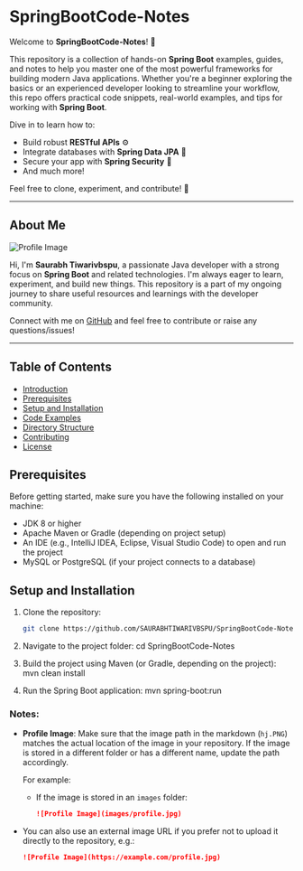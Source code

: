 # SpringBootCode-Notes

Welcome to **SpringBootCode-Notes**! 🎉

This repository is a collection of hands-on **Spring Boot** examples, guides, and notes to help you master one of the most powerful frameworks for building modern Java applications. Whether you're a beginner exploring the basics or an experienced developer looking to streamline your workflow, this repo offers practical code snippets, real-world examples, and tips for working with **Spring Boot**. 

Dive in to learn how to:
- Build robust **RESTful APIs** ⚙️
- Integrate databases with **Spring Data JPA** 💾
- Secure your app with **Spring Security** 🔐
- And much more!

Feel free to clone, experiment, and contribute! 🚀

---

## About Me

![Profile Image](assets/profile.jpg)  <!-- Make sure this path is correct -->

Hi, I'm **Saurabh Tiwarivbspu**, a passionate Java developer with a strong focus on **Spring Boot** and related technologies. I'm always eager to learn, experiment, and build new things. This repository is a part of my ongoing journey to share useful resources and learnings with the developer community.

Connect with me on [GitHub](https://github.com/SAURABHTIWARIVBSPU) and feel free to contribute or raise any questions/issues!

---

## Table of Contents
- [Introduction](#introduction)
- [Prerequisites](#prerequisites)
- [Setup and Installation](#setup-and-installation)
- [Code Examples](#code-examples)
- [Directory Structure](#directory-structure)
- [Contributing](#contributing)
- [License](#license)

## Prerequisites
Before getting started, make sure you have the following installed on your machine:

- JDK 8 or higher
- Apache Maven or Gradle (depending on project setup)
- An IDE (e.g., IntelliJ IDEA, Eclipse, Visual Studio Code) to open and run the project
- MySQL or PostgreSQL (if your project connects to a database)

## Setup and Installation
1. Clone the repository:
   ```bash
   git clone https://github.com/SAURABHTIWARIVBSPU/SpringBootCode-Notes.git
2. Navigate to the project folder:
cd SpringBootCode-Notes

3. Build the project using Maven (or Gradle, depending on the project):
   mvn clean install

4. Run the Spring Boot application:
   mvn spring-boot:run

   
### Notes:
- **Profile Image**: Make sure that the image path in the markdown (`hj.PNG`) matches the actual location of the image in your repository. If the image is stored in a different folder or has a different name, update the path accordingly.
  
  For example:
  - If the image is stored in an `images` folder: 
    ```markdown
    ![Profile Image](images/profile.jpg)
    ```
- You can also use an external image URL if you prefer not to upload it directly to the repository, e.g.:
  ```markdown
  ![Profile Image](https://example.com/profile.jpg)


